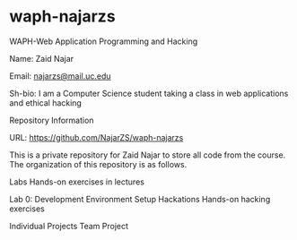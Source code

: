 # waph-najarzs

WAPH-Web Application Programming and Hacking

Name: Zaid Najar 

Email: najarzs@mail.uc.edu

Sh-bio: I am a Computer Science student taking a class in web applications and ethical hacking

Repository Information

URL: https://github.com/NajarZS/waph-najarzs

This is a private repository for Zaid Najar to store all code from the course. The organization of this repository is as follows.

Labs
Hands-on exercises in lectures

Lab 0: Development Environment Setup
Hackations
Hands-on hacking exercises

Individual Projects
Team Project
